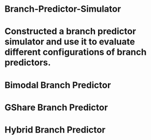 # Branch-Predictor-Simulator
# Constructed a branch predictor simulator and use it to evaluate different configurations of branch predictors.
# Bimodal Branch Predictor
# GShare Branch Predictor
# Hybrid Branch Predictor
